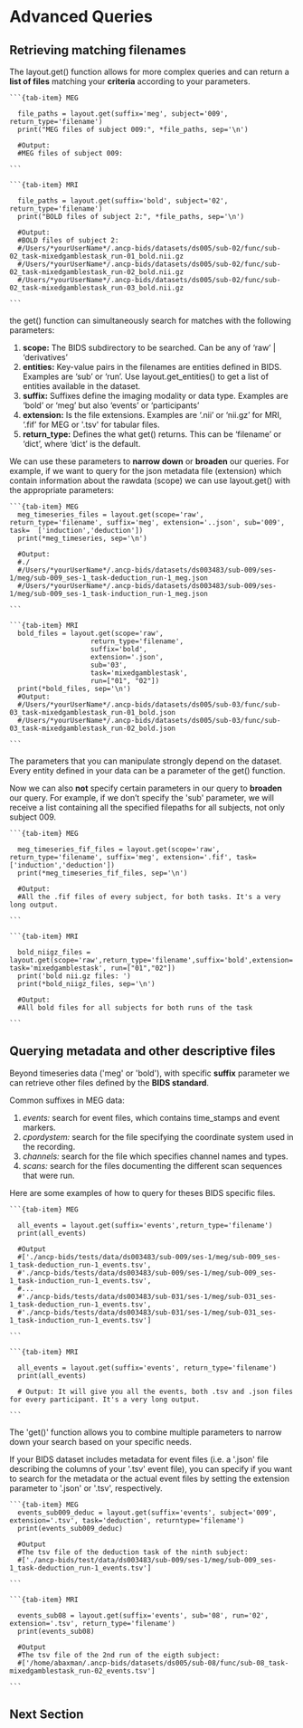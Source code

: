 # Advanced Queries

## Retrieving matching filenames

The layout.get() function allows for more complex queries and can return a **list of files** matching your **criteria** according to your parameters.


````{tab-set}
```{tab-item} MEG

  file_paths = layout.get(suffix='meg', subject='009', return_type='filename')
  print("MEG files of subject 009:", *file_paths, sep='\n')

  #Output:
  #MEG files of subject 009:

```

```{tab-item} MRI

  file_paths = layout.get(suffix='bold', subject='02', return_type='filename')
  print("BOLD files of subject 2:", *file_paths, sep='\n')

  #Output:
  #BOLD files of subject 2:
  #/Users/*yourUserName*/.ancp-bids/datasets/ds005/sub-02/func/sub-02_task-mixedgamblestask_run-01_bold.nii.gz
  #/Users/*yourUserName*/.ancp-bids/datasets/ds005/sub-02/func/sub-02_task-mixedgamblestask_run-02_bold.nii.gz
  #/Users/*yourUserName*/.ancp-bids/datasets/ds005/sub-02/func/sub-02_task-mixedgamblestask_run-03_bold.nii.gz

```
````

the get() function can simultaneously search for matches with the following parameters:

1. **scope:** The BIDS subdirectory to be searched. Can be any of ‘raw’ | ‘derivatives’
2. **entities:** Key-value pairs in the filenames are entities defined in BIDS. Examples are ‘sub’ or ‘run’. Use layout.get_entities() to get a list of entities available in the dataset.
3. **suffix:** Suffixes define the imaging modality or data type. Examples are ‘bold’ or ‘meg’ but also ‘events’ or ‘participants’
4. **extension:** Is the file extensions. Examples are ‘.nii’ or ‘nii.gz’ for MRI, ‘.fif’ for MEG or '.tsv' for tabular files.
5. **return_type:** Defines the what get() returns. This can be ‘filename’ or ‘dict’, where ‘dict’ is the default.

We can use these parameters to **narrow down** or **broaden** our queries. For example, if we want to query for the json metadata file (extension) which contain information about the rawdata (scope) we can use layout.get() with the appropriate parameters:

````{tab-set}
```{tab-item} MEG
  meg_timeseries_files = layout.get(scope='raw', return_type='filename', suffix='meg', extension='..json', sub='009', task=  ['induction','deduction'])
  print(*meg_timeseries, sep='\n')

  #Output:
  #./
  #/Users/*yourUserName*/.ancp-bids/datasets/ds003483/sub-009/ses-1/meg/sub-009_ses-1_task-deduction_run-1_meg.json
  #/Users/*yourUserName*/.ancp-bids/datasets/ds003483/sub-009/ses-1/meg/sub-009_ses-1_task-induction_run-1_meg.json

```

```{tab-item} MRI
  bold_files = layout.get(scope='raw',
                    return_type='filename',
                    suffix='bold',
                    extension='.json',
                    sub='03',
                    task='mixedgamblestask',
                    run=["01", "02"])
  print(*bold_files, sep='\n')
  #Output:
  #/Users/*yourUserName*/.ancp-bids/datasets/ds005/sub-03/func/sub-03_task-mixedgamblestask_run-01_bold.json
  #/Users/*yourUserName*/.ancp-bids/datasets/ds005/sub-03/func/sub-03_task-mixedgamblestask_run-02_bold.json

```
````

The parameters that you can manipulate strongly depend on the dataset. Every entity defined in your data can be a parameter of the get() function.

Now we can also **not** specify certain parameters in our query to **broaden** our query. For example, if we don’t specify the 'sub' parameter, we will receive a list containing all the specified filepaths for all subjects, not only subject 009.


````{tab-set}
```{tab-item} MEG

  meg_timeseries_fif_files = layout.get(scope='raw', return_type='filename', suffix='meg', extension='.fif', task=['induction','deduction'])
  print(*meg_timeseries_fif_files, sep='\n')

  #Output:
  #All the .fif files of every subject, for both tasks. It's a very long output.

```

```{tab-item} MRI

  bold_niigz_files = layout.get(scope='raw',return_type='filename',suffix='bold',extension='.nii.gz', task='mixedgamblestask', run=["01","02"])
  print('bold nii.gz files: ')
  print(*bold_niigz_files, sep='\n')

  #Output:
  #All bold files for all subjects for both runs of the task

```
````

## Querying metadata and other descriptive files
Beyond timeseries data ('meg' or 'bold'), with specific **suffix** parameter we can retrieve other files defined by the **BIDS standard**. 

Common suffixes in MEG data:
1. *events:* search for event files, which contains time_stamps and event markers.
2. *cpordystem:* search for the file specifying the coordinate system used in the recording.
3. *channels:* search for the file which specifies channel names and types.
4. *scans:* search for the files documenting the different scan sequences that were run.

Here are some examples of how to query for theses BIDS specific files. 


````{tab-set}
```{tab-item} MEG

  all_events = layout.get(suffix='events',return_type='filename')
  print(all_events)

  #Output
  #['./ancp-bids/tests/data/ds003483/sub-009/ses-1/meg/sub-009_ses-1_task-deduction_run-1_events.tsv',
  #'./ancp-bids/tests/data/ds003483/sub-009/ses-1/meg/sub-009_ses-1_task-induction_run-1_events.tsv',
  #...
  #'./ancp-bids/tests/data/ds003483/sub-031/ses-1/meg/sub-031_ses-1_task-deduction_run-1_events.tsv',
  #'./ancp-bids/tests/data/ds003483/sub-031/ses-1/meg/sub-031_ses-1_task-induction_run-1_events.tsv']

```

```{tab-item} MRI

  all_events = layout.get(suffix='events', return_type='filename')
  print(all_events)

  # Output: It will give you all the events, both .tsv and .json files for every participant. It's a very long output.

```
````

The 'get()' function allows you to combine multiple parameters to narrow down your search based on your specific needs.

If your BIDS dataset includes metadata for event files (i.e. a '.json' file describing the columns of your '.tsv' event file), you can specify if you want to search for the metadata or the actual event files by setting the extension parameter to '.json' or '.tsv', respectively.


````{tab-set}
```{tab-item} MEG
  events_sub009_deduc = layout.get(suffix='events', subject='009', extension='.tsv', task='deduction', returntype='filename')
  print(events_sub009_deduc)

  #Output
  #The tsv file of the deduction task of the ninth subject: 
  #['./ancp-bids/test/data/ds003483/sub-009/ses-1/meg/sub-009_ses-1_task-deduction_run-1_events.tsv']

```

```{tab-item} MRI

  events_sub08 = layout.get(suffix='events', sub='08', run='02', extension='.tsv', return_type='filename')
  print(events_sub08)

  #Output
  #The tsv file of the 2nd run of the eigth subject: 
  #['/home/abaxman/.ancp-bids/datasets/ds005/sub-08/func/sub-08_task-mixedgamblestask_run-02_events.tsv']

```
````

## Next Section

    

